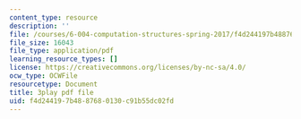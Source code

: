 ```yaml
---
content_type: resource
description: ''
file: /courses/6-004-computation-structures-spring-2017/f4d244197b4887680130c91b55dc02fd_3VGZANOQXAM.pdf
file_size: 16043
file_type: application/pdf
learning_resource_types: []
license: https://creativecommons.org/licenses/by-nc-sa/4.0/
ocw_type: OCWFile
resourcetype: Document
title: 3play pdf file
uid: f4d24419-7b48-8768-0130-c91b55dc02fd
---
```

